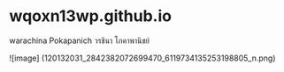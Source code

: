# wqoxn13wp.github.io
warachina Pokapanich
วรชินา โภคาพานิชย์

![image] (120132031_2842382072699470_6119734135253198805_n.png)


